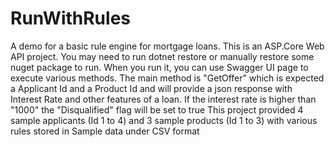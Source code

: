 # RunWithRules
A demo for a basic rule engine for mortgage loans.
This is an ASP.Core Web API project. You may need to run dotnet restore or manually restore some nuget package to run.
When you run it, you can use Swagger UI page to execute various methods.
The main method is "GetOffer" which is expected a Applicant Id and a Product Id and will provide a json response with Interest Rate and other features of a loan.
If the interest rate is higher than "1000" the "Disqualified" flag will be set to true
This project provided 4 sample applicants (Id 1 to 4) and 3 sample products (Id 1 to 3) with various rules stored in Sample data under CSV format
